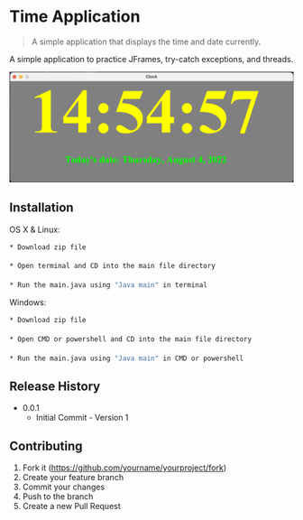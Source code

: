 # Time Application

> A simple application that displays the time and date currently.



A simple application to practice JFrames, try-catch exceptions, and threads.

![](Time_Application.png)

## Installation

OS X & Linux:

```sh
* Download zip file

* Open terminal and CD into the main file directory

* Run the main.java using "Java main" in terminal
```

Windows:

```sh
* Download zip file

* Open CMD or powershell and CD into the main file directory

* Run the main.java using "Java main" in CMD or powershell
```

## Release History

* 0.0.1
    * Initial Commit - Version 1

## Contributing

1. Fork it (<https://github.com/yourname/yourproject/fork>)
2. Create your feature branch
3. Commit your changes
4. Push to the branch 
5. Create a new Pull Request
